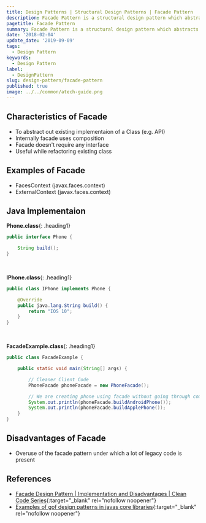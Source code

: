 ```yaml
---
title: Design Patterns | Structural Design Patterns | Facade Pattern
description: Facade Pattern is a structural design pattern which abstracts out the creation of an object involving complex implementation logic by providing a client (Facade). 
pagetitle: Facade Pattern
summary: Facade Pattern is a structural design pattern which abstracts out the creation of an object involving complex implementation logic by providing a client (Facade).
date: '2018-02-04'
update_date: '2019-09-09'
tags:
  - Design Pattern
keywords:
  - Design Pattern
label:
  - DesignPattern
slug: design-pattern/facade-pattern
published: true
image: ../../common/atech-guide.png
---
```


## Characteristics of Facade
- To abstract out existing implementaion of a Class (e.g. API)
- Internally facade uses composition
- Facade doesn't require any interface
- Useful while refactoring existing class

## Examples of Facade
- FacesContext (javax.faces.context)
- ExternalContext (javax.faces.context)

## Java Implementaion

**Phone.class**{: .heading1}  

```java
public interface Phone {

    String build();
}
```

<br/>

**IPhone.class**{: .heading1}  

```java
public class IPhone implements Phone {

    @Override
    public java.lang.String build() {
        return "IOS 10";
    }
}
```

<br/>

**FacadeExample.class**{: .heading1}  

```java
public class FacadeExample {

    public static void main(String[] args) {

        // Cleaner Client Code
        PhoneFacade phoneFacade = new PhoneFacade();

        // We are creating phone using facade without going through complex logic
        System.out.println(phoneFacade.buildAndroidPhone());
        System.out.println(phoneFacade.buildApplePhone());
    }
}
```

## Disadvantages of Facade
- Overuse of the facade pattern under which a lot of legacy code is present

## References
- [Facade Design Pattern | Implementation and Disadvantages | Clean Code Series](https://www.youtube.com/watch?v=1djkWPzU8zs){:target="_blank" rel="nofollow noopener"}  
- [Examples of gof design patterns in javas core libraries](https://stackoverflow.com/questions/1673841/examples-of-gof-design-patterns-in-javas-core-libraries){:target="_blank" rel="nofollow noopener"}
